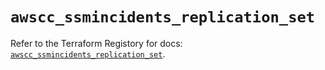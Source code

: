 # `awscc_ssmincidents_replication_set`

Refer to the Terraform Registory for docs: [`awscc_ssmincidents_replication_set`](https://registry.terraform.io/providers/hashicorp/awscc/0.70.0/docs/resources/ssmincidents_replication_set).
